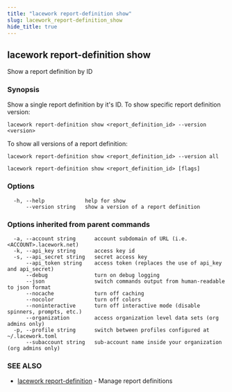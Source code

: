 ```yaml
---
title: "lacework report-definition show"
slug: lacework_report-definition_show
hide_title: true
---
```


## lacework report-definition show

Show a report definition by ID

### Synopsis

Show a single report definition by it's ID.
To show specific report definition version:

    lacework report-definition show <report_definition_id> --version <version>

To show all versions of a report definition:

    lacework report-definition show <report_definition_id> --version all



```
lacework report-definition show <report_definition_id> [flags]
```

### Options

```
  -h, --help             help for show
      --version string   show a version of a report definition
```

### Options inherited from parent commands

```
  -a, --account string      account subdomain of URL (i.e. <ACCOUNT>.lacework.net)
  -k, --api_key string      access key id
  -s, --api_secret string   secret access key
      --api_token string    access token (replaces the use of api_key and api_secret)
      --debug               turn on debug logging
      --json                switch commands output from human-readable to json format
      --nocache             turn off caching
      --nocolor             turn off colors
      --noninteractive      turn off interactive mode (disable spinners, prompts, etc.)
      --organization        access organization level data sets (org admins only)
  -p, --profile string      switch between profiles configured at ~/.lacework.toml
      --subaccount string   sub-account name inside your organization (org admins only)
```

### SEE ALSO

* [lacework report-definition](lacework_report-definition.md)	 - Manage report definitions

